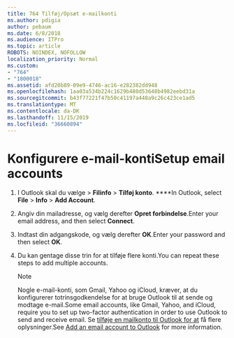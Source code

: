 ```yaml
---
title: 764 Tilføj/Opsæt e-mailkonti
ms.author: pdigia
author: pebaum
ms.date: 6/8/2018
ms.audience: ITPro
ms.topic: article
ROBOTS: NOINDEX, NOFOLLOW
localization_priority: Normal
ms.custom:
- "764"
- "1800018"
ms.assetid: afd20b89-09e9-4746-ac16-e282382dd948
ms.openlocfilehash: 1aa03a534b224c1629b480d53648b4982eebd31a
ms.sourcegitcommit: b43f77221f47b50c41197a448a9c26c423ce1ad5
ms.translationtype: MT
ms.contentlocale: da-DK
ms.lasthandoff: 11/15/2019
ms.locfileid: "36660894"
---
```

# <a name="setup-email-accounts"></a><span data-ttu-id="5188d-102">Konfigurere e-mail-konti</span><span class="sxs-lookup"><span data-stu-id="5188d-102">Setup email accounts</span></span>

1. <span data-ttu-id="5188d-103">I Outlook skal du vælge > **Filinfo** > **Tilføj konto**. \*\*\*\*</span><span class="sxs-lookup"><span data-stu-id="5188d-103">In Outlook, select **File** > **Info** > **Add Account**.</span></span>

2. <span data-ttu-id="5188d-104">Angiv din mailadresse, og vælg derefter **Opret forbindelse**.</span><span class="sxs-lookup"><span data-stu-id="5188d-104">Enter your email address, and then select **Connect**.</span></span>

3. <span data-ttu-id="5188d-105">Indtast din adgangskode, og vælg derefter **OK**.</span><span class="sxs-lookup"><span data-stu-id="5188d-105">Enter your password and then select **OK**.</span></span>

4. <span data-ttu-id="5188d-106">Du kan gentage disse trin for at tilføje flere konti.</span><span class="sxs-lookup"><span data-stu-id="5188d-106">You can repeat these steps to add multiple accounts.</span></span>

    > [!NOTE]
    > <span data-ttu-id="5188d-107">Nogle e-mail-konti, som Gmail, Yahoo og iCloud, kræver, at du konfigurerer totrinsgodkendelse for at bruge Outlook til at sende og modtage e-mail.</span><span class="sxs-lookup"><span data-stu-id="5188d-107">Some email accounts, like Gmail, Yahoo, and iCloud, require you to set up two-factor authentication in order to use Outlook to send and receive email.</span></span> <span data-ttu-id="5188d-108">Se [tilføje en mailkonto til Outlook for at](https://support.office.com/article/6e27792a-9267-4aa4-8bb6-c84ef146101b.aspx) få flere oplysninger.</span><span class="sxs-lookup"><span data-stu-id="5188d-108">See [Add an email account to Outlook](https://support.office.com/article/6e27792a-9267-4aa4-8bb6-c84ef146101b.aspx) for more information.</span></span>
  